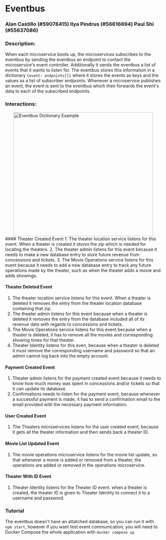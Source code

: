 # Eventbus
### Alan Castillo (#59078415) Ilya Pindrus (#56616694) Paul Shi (#55637086)

### Description:
When each microservice boots up, the microservices subscribes to the eventbus by sending the eventbus an endpoint to contact the microservice's event controller. Additionally it sends the eventbus a list of events that it wants to listen for. The eventbus stores this information in a dictionary `{event: endpoints[]}` where it stores the events as keys and the values as a list of subscriber endpoints. Whenever a microservice publishes an event, the event is sent to the eventbus which then forwards the event's data to each of the subscribed endpoints.

### Interactions:
<img src="https://cdn.discordapp.com/attachments/1048309727215497246/1053120762359320647/Screenshot_2022-12-15_at_8.25.48_PM.png" alt="Eventbus Dictionary Example" style="width: 450px; height: 400px; display: block; margin:auto;" />
#### Theater Created Event
1. The theater location service listens for this event. When a theater is created it stores the zip which is needed for locating the theaters.
2. The theater admin listens for this event because it needs to make a new database entry to store future revenue from concessions and tickets.
3. The Movie Operations service listens for this event because it needs to add a new database entry to track any future operations made by the theater, such as when the theater adds a movie and adds showings.

#### Theater Deleted Event
1. The theater location service listens for this event. When a theater is deleted it removes the entry from the theater location database containing that zip.
2. The theater admin listens for this event because when a theater is deleted it removes the entry from the database included all of its revenue date with regards to concessions and tickets.
3. The Movie Operations service listens for this event because when a theater is deleted, it has to remove all the movies and corresponding showing times for that theater.
4. Theater Identity listens for this even, because when a theater is deleted it must remove the corresponding username and password so that an admin cannot log back into the empty account.

#### Payment Created Event
1. Theater admin listens for the payment created event because it needs to know how much money was spent in concessions and/or tickets so that it can update its database.
2. Confirmations needs to listen for the payment event, because whenever a successful payment is made, it has to send a confirmation email to the email provided with the necessary payment information.

#### User Created Event
1. The Theaters microservices listens for the user created event, because it gets all the theater information and then sends back a theater ID.

#### Movie List Updated Event
1. The movie operations microservice listens for the movie list update, so that whenever a movie is added or removed from a theater, the operations are added or removed in the operations microservice.

#### Theater With ID Event
1. Theater Identity listens for the Theater ID event. when a theater is created, the theater ID is given to Theater Identity to connect it to a username and password.

### Tutorial
The eventbus doesn't have an attatched database, so you can run it with `npm start`, however if you want test event communication, you will need to Docker Compose the whole application with `docker compose up`